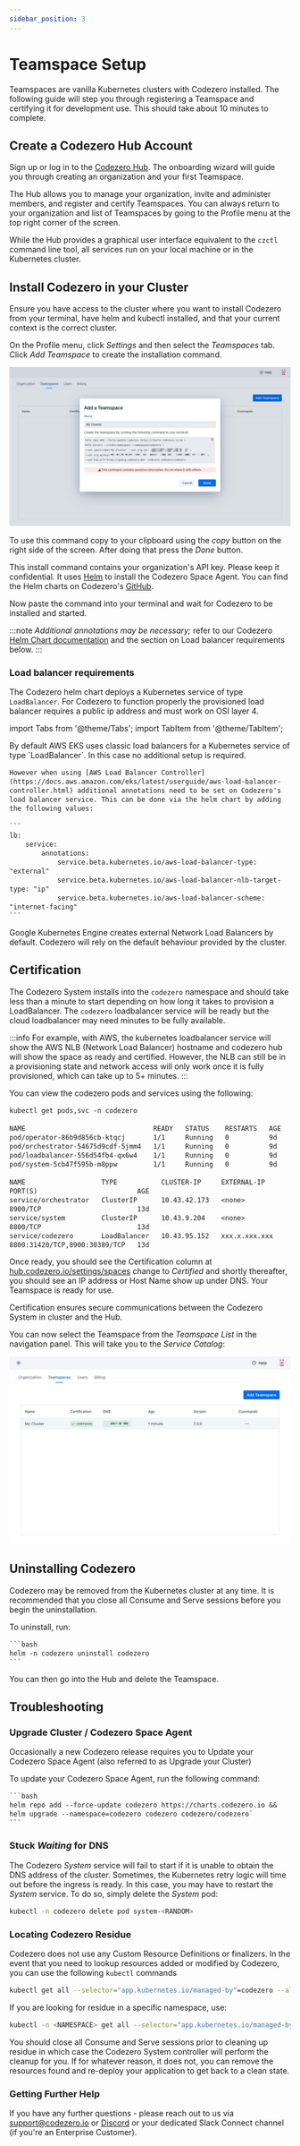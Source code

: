 ```yaml
---
sidebar_position: 3
---
```


# Teamspace Setup

Teamspaces are vanilla Kubernetes clusters with Codezero installed. The following guide will step you through registering a Teamspace and certifying it for development use. This should take about 10 minutes to complete.

## Create a Codezero Hub Account

Sign up or log in to the [Codezero Hub](https://hub.codezero.io). The onboarding wizard will guide you through creating an organization and your first Teamspace.

The Hub allows you to manage your organization, invite and administer members, and register and certify Teamspaces. You can always return to your organization and list of Teamspaces by going to the Profile menu at the top right corner of the screen.

While the Hub provides a graphical user interface equivalent to the `czctl` command line tool, all services run on your local machine or in the Kubernetes cluster.

## Install Codezero in your Cluster

Ensure you have access to the cluster where you want to install Codezero from your terminal, have helm and kubectl installed, and that your current context is the correct cluster.

On the Profile menu, click _Settings_ and then select the _Teamspaces_ tab. Click _Add Teamspace_ to create the installation command.

![Teamspace Create](./_media/ts-create.jpg)

To use this command copy to your clipboard using the _copy_ button on the right side of the screen.  After doing that press the _Done_ button.

This install command contains your organization's API key. Please keep it confidential.
It uses [Helm](https://helm.sh) to install the Codezero Space Agent. You can find the Helm charts on Codezero's [GitHub](https://github.com/c6o/helm-charts).

Now paste the command into your terminal and wait for Codezero to be installed and started.

:::note
_Additional annotations may be necessary;_ refer to our Codezero [Helm Chart documentation](https://github.com/c6o/helm-charts) and the section on Load balancer requirements below.
:::

### Load balancer requirements

The Codezero helm chart deploys a Kubernetes service of type `LoadBalancer`. For Codezero to function properly the provisioned load balancer requires a public ip address and must work on OSI layer 4.

import Tabs from '@theme/Tabs';
import TabItem from '@theme/TabItem';

<Tabs>
<TabItem value="aws-eks" label="AWS EKS" default>
    By default AWS EKS uses classic load balancers for a Kubernetes service of type `LoadBalancer`. In this case no additional setup is required.

    However when using [AWS Load Balancer Controller](https://docs.aws.amazon.com/eks/latest/userguide/aws-load-balancer-controller.html) additional annotations need to be set on Codezero's load balancer service. This can be done via the helm chart by adding the following values:

    ```
    lb:
        service:
            annotations:
                service.beta.kubernetes.io/aws-load-balancer-type: "external"
                service.beta.kubernetes.io/aws-load-balancer-nlb-target-type: "ip"
                service.beta.kubernetes.io/aws-load-balancer-scheme: "internet-facing"
    ```

</TabItem>
<TabItem value="gke" label="GKE" default>
    Google Kubernetes Engine creates external Network Load Balancers by default.
</TabItem>
<TabItem value="generic-cluster" label="Generic cluster">
    Codezero will rely on the default behaviour provided by the cluster.
</TabItem>
</Tabs>

## Certification

The Codezero System installs into the `codezero` namespace and should take less than a minute to start depending on how long it takes to provision a LoadBalancer.  The `codezero` loadbalancer service will be ready but the cloud loadbalancer may need minutes to be fully available.

:::info
For example, with AWS, the kubernetes loadbalancer service will show the AWS NLB (Network Load Balancer) hostname and codezero hub will show the space as ready and certified. 
However, the NLB can still be in a provisioning state and network access will only work once it is fully provisioned, which can take up to 5+ minutes.
:::

You can view the codezero pods and services using the following:

```
kubectl get pods,svc -n codezero

NAME                                READY   STATUS    RESTARTS   AGE
pod/operator-86b9d856cb-ktqcj       1/1     Running   0          9d
pod/orchestrator-54675d9cdf-5jmm4   1/1     Running   0          9d
pod/loadbalancer-556d54fb4-qx6w4    1/1     Running   0          9d
pod/system-5cb47f595b-m8ppw         1/1     Running   0          9d

NAME                   TYPE           CLUSTER-IP     EXTERNAL-IP     PORT(S)                         AGE
service/orchestrator   ClusterIP      10.43.42.173   <none>          8900/TCP                        13d
service/system         ClusterIP      10.43.9.204    <none>          8800/TCP                        13d
service/codezero       LoadBalancer   10.43.95.152   xxx.x.xxx.xxx   8800:31420/TCP,8900:30389/TCP   13d
```

Once ready, you should see the Certification column at [hub.codezero.io/settings/spaces](https://hub.codezero.io/settings/spaces) change to _Certified_ and shortly thereafter, you should see an IP address or Host Name show up under DNS. Your Teamspace is ready for use.

Certification ensures secure communications between the Codezero System in cluster and the Hub.

You can now select the Teamspace from the _Teamspace List_ in the navigation panel. This will take you to the _Service Catalog_:

![Teamspace Install](./_media/ts-certified.jpg)

## Uninstalling Codezero

Codezero may be removed from the Kubernetes cluster at any time. It is recommended that you close all Consume and Serve sessions before you begin the uninstallation.

To uninstall, run:

    ```bash
    helm -n codezero uninstall codezero
    ```

You can then go into the Hub and delete the Teamspace.

## Troubleshooting

### Upgrade Cluster / Codezero Space Agent

Occasionally a new Codezero release requires you to Update your Codezero Space Agent (also referred to as Upgrade your Cluster)

To update your Codezero Space Agent, run the following command:

    ```bash
    helm repo add --force-update codezero https://charts.codezero.io && helm upgrade --namespace=codezero codezero codezero/codezero`
    ```

### Stuck _Waiting_ for DNS

The Codezero _System_ service will fail to start if it is unable to obtain the DNS address of the cluster. Sometimes, the Kubernetes retry logic will time out before the ingress is ready. In this case, you may have to restart the _System_ service. To do so, simply delete the _System_ pod:

```bash
kubectl -n codezero delete pod system-<RANDOM>
```

### Locating Codezero Residue

Codezero does not use any Custom Resource Definitions or finalizers. In the event that you need to lookup resources added or modified by Codezero, you can use the following `kubectl` commands

```bash
kubectl get all --selector="app.kubernetes.io/managed-by"=codezero --all-namespaces
```

If you are looking for residue in a specific namespace, use:

```bash
kubectl -n <NAMESPACE> get all --selector="app.kubernetes.io/managed-by"=codezero
```

You should close all Consume and Serve sessions prior to cleaning up residue in which case the Codezero System controller will perform the cleanup for you. If for whatever reason, it does not, you can remove the resources found and re-deploy your application to get back to a clean state.

### Getting Further Help

If you have any further questions - please reach out to us via [support@codezero.io](mailto:support@codezero.io) or [Discord](https://discord.gg/wx3JkVjTPy) or your dedicated Slack Connect channel (if you're an Enterprise Customer).
